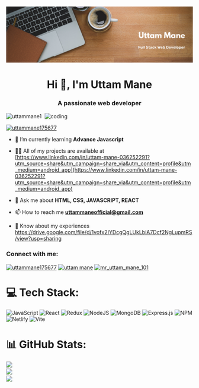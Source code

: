 ![logo](https://github.com/uttammane1/uttammane1/blob/main/Brown%20Wood%20Minimalist%20Profile%20LinkedIn%20Banner%20(1).png)

<h1 align="center">Hi 👋, I'm Uttam Mane</h1>
<h3 align="center">A passionate web developer</h3>

<img align="right" alt="coding" width="400" src="https://cdn.dribbble.com/users/1162077/screenshots/3848914/programmer.gif">

<p align="left"> <img src="https://komarev.com/ghpvc/?username=uttammane1&label=Profile%20views&color=0e75b6&style=flat" alt="uttammane1" /> </p>

<p align="left"> <a href="https://twitter.com/uttammane175677" target="blank"><img src="https://img.shields.io/twitter/follow/uttammane175677?logo=twitter&style=for-the-badge" alt="uttammane175677" /></a> </p>

- 🌱 I’m currently learning **Advance Javascript**

- 👨‍💻 All of my projects are available at [https://www.linkedin.com/in/uttam-mane-036252291?utm_source=share&utm_campaign=share_via&utm_content=profile&utm_medium=android_app](https://www.linkedin.com/in/uttam-mane-036252291?utm_source=share&utm_campaign=share_via&utm_content=profile&utm_medium=android_app)

- 💬 Ask me about **HTML, CSS, JAVASCRIPT, REACT**

- 📫 How to reach me **uttammaneofficial@gmail.com**

- 📄 Know about my experiences https://drive.google.com/file/d/1vofx2IYDcgQgLUkLbiA7Dcf2NgLupmRS/view?usp=sharing

<h3 align="left">Connect with me:</h3>
<p align="left">
<a href="https://twitter.com/uttammane175677" target="blank"><img align="center" src="https://raw.githubusercontent.com/rahuldkjain/github-profile-readme-generator/master/src/images/icons/Social/twitter.svg" alt="uttammane175677" height="30" width="40" /></a>
<a href="https://www.linkedin.com/in/uttam-mane-036252291/" target="blank"><img align="center" src="https://raw.githubusercontent.com/rahuldkjain/github-profile-readme-generator/master/src/images/icons/Social/linked-in-alt.svg" alt="uttam mane" height="30" width="40" /></a>
<a href="https://instagram.com/mr_uttam_mane_101" target="blank"><img align="center" src="https://raw.githubusercontent.com/rahuldkjain/github-profile-readme-generator/master/src/images/icons/Social/instagram.svg" alt="mr_uttam_mane_101" height="30" width="40" /></a>
</p>

# 💻 Tech Stack:
![JavaScript](https://img.shields.io/badge/javascript-%23323330.svg?style=for-the-badge&logo=javascript&logoColor=%23F7DF1E) ![React](https://img.shields.io/badge/react-%2320232a.svg?style=for-the-badge&logo=react&logoColor=%2361DAFB) ![Redux](https://img.shields.io/badge/redux-%23593d88.svg?style=for-the-badge&logo=redux&logoColor=white) ![NodeJS](https://img.shields.io/badge/node.js-6DA55F?style=for-the-badge&logo=node.js&logoColor=white) ![MongoDB](https://img.shields.io/badge/MongoDB-%234ea94b.svg?style=for-the-badge&logo=mongodb&logoColor=white) ![Express.js](https://img.shields.io/badge/express.js-%23404d59.svg?style=for-the-badge&logo=express&logoColor=%2361DAFB) ![NPM](https://img.shields.io/badge/NPM-%23CB3837.svg?style=for-the-badge&logo=npm&logoColor=white) ![Netlify](https://img.shields.io/badge/netlify-%23000000.svg?style=for-the-badge&logo=netlify&logoColor=#00C7B7) ![Vite](https://img.shields.io/badge/vite-%23646CFF.svg?style=for-the-badge&logo=vite&logoColor=white)

# 📊 GitHub Stats:
![](https://github-readme-stats.vercel.app/api?username=uttammane1&theme=holi&hide_border=false&include_all_commits=false&count_private=false)<br/>
![](https://github-readme-streak-stats.herokuapp.com/?user=uttammane1&theme=holi&hide_border=false)<br/>
![](https://github-readme-stats.vercel.app/api/top-langs/?username=uttammane1&theme=holi&hide_border=false&include_all_commits=false&count_private=false&layout=compact)
